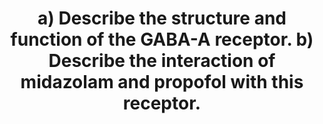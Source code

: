 ---
title: "a) Describe the structure and function of the GABA-A receptor. b) Describe the interaction of midazolam and propofol with this receptor."
entityType: SAQ
exam: PEX
college: ANZCA
year: 2024
sitting: A
question: 5
passRate: 50
lo:
- "[[BT_GS 1.49]]"
- "[[BT_GS 1.31]]"
- "[[BT_GS 1.2]]"
EC_expectedDomains:
- "GABA-A receptor structure"
- "GABA-A receptor function"
- "interaction of midazolam"
- "interaction of propofol"
EC_extraCredit:
- "more detail about the receptor"
- "more detail about the binding sites and activity of both drugs, including the different dose- dependent actions of propofol"
EC_errorsCommon:
- "a significant number of candidates did not mention that GABA is the natural ligand for the GABA-A receptor; while others described ligands other than GABA"
- "the function of the GABA-A receptor was not well answered"
- "Some candidates focused on synergism in answering part (b). Synergism refers to the clinical effect of two drugs which follows on from receptor activation. However, some marks were awarded here if the information provided was relevant to the interaction of midazolam and propofol with the receptor. Unfortunately, many candidates who wrote about synergism used graphs which showed infra-additive effects, thereby contradicting their written answer."
- "some candidates wrote about the NMDA receptor"
---
